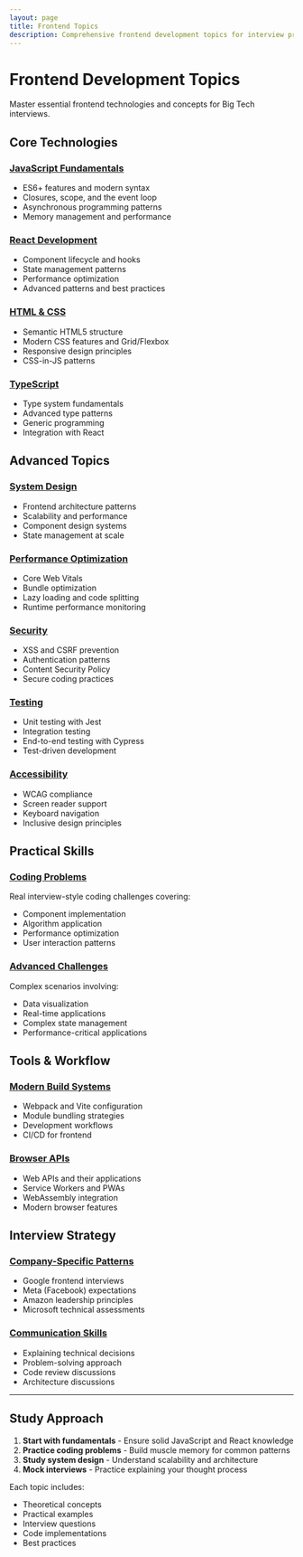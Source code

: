 ```yaml
---
layout: page
title: Frontend Topics
description: Comprehensive frontend development topics for interview preparation
---
```


# Frontend Development Topics

Master essential frontend technologies and concepts for Big Tech interviews.

## Core Technologies

### [JavaScript Fundamentals](javascript/)
- ES6+ features and modern syntax
- Closures, scope, and the event loop
- Asynchronous programming patterns
- Memory management and performance

### [React Development](react/)
- Component lifecycle and hooks
- State management patterns
- Performance optimization
- Advanced patterns and best practices

### [HTML & CSS](html-css/)
- Semantic HTML5 structure
- Modern CSS features and Grid/Flexbox
- Responsive design principles
- CSS-in-JS patterns

### [TypeScript](typescript/)
- Type system fundamentals
- Advanced type patterns
- Generic programming
- Integration with React

## Advanced Topics

### [System Design](system-design/)
- Frontend architecture patterns
- Scalability and performance
- Component design systems
- State management at scale

### [Performance Optimization](performance/)
- Core Web Vitals
- Bundle optimization
- Lazy loading and code splitting
- Runtime performance monitoring

### [Security](security/)
- XSS and CSRF prevention
- Authentication patterns
- Content Security Policy
- Secure coding practices

### [Testing](testing/)
- Unit testing with Jest
- Integration testing
- End-to-end testing with Cypress
- Test-driven development

### [Accessibility](accessibility/)
- WCAG compliance
- Screen reader support
- Keyboard navigation
- Inclusive design principles

## Practical Skills

### [Coding Problems](coding-problems/)
Real interview-style coding challenges covering:
- Component implementation
- Algorithm application
- Performance optimization
- User interaction patterns

### [Advanced Challenges](challenges/)
Complex scenarios involving:
- Data visualization
- Real-time applications
- Complex state management
- Performance-critical applications

## Tools & Workflow

### [Modern Build Systems](tools/)
- Webpack and Vite configuration
- Module bundling strategies
- Development workflows
- CI/CD for frontend

### [Browser APIs](browser-apis/)
- Web APIs and their applications
- Service Workers and PWAs
- WebAssembly integration
- Modern browser features

## Interview Strategy

### [Company-Specific Patterns](interview-strategy/)
- Google frontend interviews
- Meta (Facebook) expectations
- Amazon leadership principles
- Microsoft technical assessments

### [Communication Skills](interview-strategy/technical-communication.html)
- Explaining technical decisions
- Problem-solving approach
- Code review discussions
- Architecture discussions

---

## Study Approach

1. **Start with fundamentals** - Ensure solid JavaScript and React knowledge
2. **Practice coding problems** - Build muscle memory for common patterns
3. **Study system design** - Understand scalability and architecture
4. **Mock interviews** - Practice explaining your thought process

Each topic includes:
- Theoretical concepts
- Practical examples
- Interview questions
- Code implementations
- Best practices